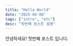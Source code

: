 ```yaml
---
title: "Hello World"
date: "2025-04-08"
tags: ["intro", "etc"]
desc: "첫번째 포스트 설명"
---
```


안녕하세요! 
첫번째 포스트 입니다.
